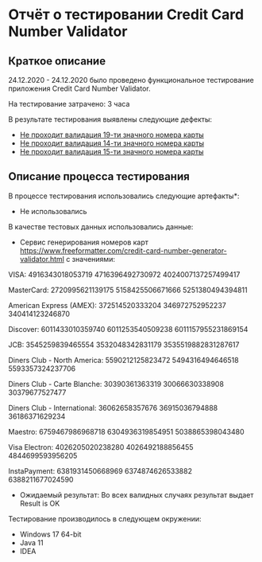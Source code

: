# Отчёт о тестировании Credit Card Number Validator

## Краткое описание

24.12.2020 - 24.12.2020 было проведено функциональное тестирование приложения Credit Card Number Validator.

На тестирование затрачено: 3 часа

В результате тестирования выявлены следующие дефекты:
* [Не проходит валидация 19-ти значного номера карты](https://github.com/SergeyShein/JAVA1.2/issues/1)
* [Не проходит валидация 14-ти значного номера карты](https://github.com/SergeyShein/JAVA1.2/issues/2)
* [Не проходит валидация 15-ти значного номера карты](https://github.com/SergeyShein/JAVA1.2/issues/3)

## Описание процесса тестирования

В процессе тестирования использовались следующие артефакты*:
* Не использовались

В качестве тестовых данных использовались данные:
* Сервис генерирования номеров карт https://www.freeformatter.com/credit-card-number-generator-validator.html
  с значениями:
  
VISA:
4916343018053719
4716396492730972
4024007137257499417
  
MasterCard:
2720995621139175
5158425506671666
5251380494394811

American Express (AMEX):
372514520333204 
346972752952237 
340414123246870

Discover:
6011433010359740
6011253540509238
6011157955231869154

JCB:
3545259839465554
3532048342831179
3535519882831287617

Diners Club - North America:
5590212125823472
5494316494646518
5593357324237706

Diners Club - Carte Blanche:
30390361363319
30066630338908
30379677527477

Diners Club - International:
36062658357676
36915036794888 
36186371629234

Maestro:
6759467986968718
6304936319854951
5038865398043480

Visa Electron:
4026205020238280
4026492188856455
4844699593956205

InstaPayment:
6381931450668969
6374874626533882
6388211677024590
* Ожидаемый результат: Во всех валидных случаях результат выдает Result is OK

Тестирование производилось в следующем окружении:
* Windows 17 64-bit
* Java 11
* IDEA

